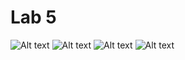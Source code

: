 # Lab 5

![Alt text](/screenshots/ex1.png)
![Alt text](/screenshots/ex2.png)
![Alt text](/screenshots/ex3.png)
![Alt text](/screenshots/ex4.png)
